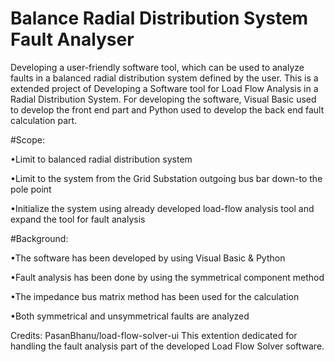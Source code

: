 # Balance Radial Distribution System Fault Analyser

Developing a user-friendly software tool, which can be used to analyze faults in a balanced radial distribution system defined by the user. This is a extended project of Developing a Software tool for Load Flow Analysis in a Radial Distribution System. For developing the software, Visual Basic used to develop the front end part and Python used to develop the back end fault calculation part.

#Scope:

•Limit to balanced radial distribution system

•Limit to the system from the Grid Substation
outgoing bus bar down-to the pole point

•Initialize the system using already developed
load-flow analysis tool and expand the tool for fault
analysis

#Background:

•The software has been developed by
using Visual Basic & Python

•Fault analysis has been done by using
the symmetrical component
method

•The impedance bus matrix method
has been used for the calculation

•Both symmetrical and
unsymmetrical faults are analyzed

Credits: PasanBhanu/load-flow-solver-ui
This extention dedicated for handling the fault analysis part of the developed Load Flow Solver software.
